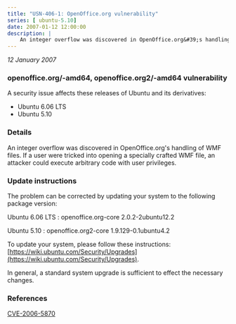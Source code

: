 ```yaml
---
title: "USN-406-1: OpenOffice.org vulnerability"
series: [ ubuntu-5.10]
date: 2007-01-12 12:00:00
description: |
    An integer overflow was discovered in OpenOffice.org&#39;s handling of WMF files.  If a user were tricked into opening a specially crafted WMF  file, an attacker could execute arbitrary code with user privileges.
--- 
```

 
 

*12 January 2007*

### openoffice.org/-amd64, openoffice.org2/-amd64 vulnerability

A security issue affects these releases of Ubuntu and its derivatives:

* Ubuntu 6.06 LTS
* Ubuntu 5.10

### Details

An integer overflow was discovered in OpenOffice.org&#39;s handling of WMF files. If a user were tricked into opening a specially crafted WMF file, an attacker could execute arbitrary code with user privileges.

### Update instructions

The problem can be corrected by updating your system to the following package version:

Ubuntu 6.06 LTS
 : openoffice.org-core <span>2.0.2-2ubuntu12.2</span>

Ubuntu 5.10
 : openoffice.org2-core <span>1.9.129-0.1ubuntu4.2</span>

To update your system, please follow these instructions: [https://wiki.ubuntu.com/Security/Upgrades](https://wiki.ubuntu.com/Security/Upgrades).

In general, a standard system upgrade is sufficient to effect the necessary changes.

### References

 
 [CVE-2006-5870](http://people.ubuntu.com/~ubuntu-security/cve/CVE-2006-5870)
 

